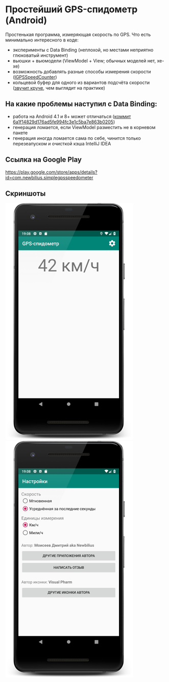 # Простейший GPS-спидометр (Android)

Простенькая программа, измеряющая скорость по GPS. Что есть минимально интересного в коде:

* эксперименты с Data Binding (неплохой, но местами неприятно глюковатый инструмент)
* вьюшки + вьюмодели (ViewModel + View; обычных моделей нет, хе-хе)
* возможность добавлять разные способы измерения скорости ([IGPSSpeedCounter](app/src/main/java/com/newbilius/simplegpsspeedometer/GPSSpeedCounters))
* кольцевой буфер для одного из вариантов подсчёта скорости ([звучит круче](app/src/main/java/com/newbilius/simplegpsspeedometer/Utilities/RingBufferOfFloat.java), чем выглядит на практике)

## На какие проблемы наступил с Data Binding:
* работа на Android 4.1 и 8+ может отличаться ([коммит 6a1f14829d176ad5fe994fc3e1c5ba7e863b0205](https://github.com/Newbilius/GPS_Speedometer/commit/6a1f14829d176ad5fe994fc3e1c5ba7e863b0205))
* генерация ломается, если ViewModel разместить не в корневом пакете
* генерация иногда ломается сама по себе, чинится только перезеапуском и очисткой кэша IntelliJ IDEA

## Ссылка на Google Play
https://play.google.com/store/apps/details?id=com.newbilius.simplegpsspeedometer


## Скриншоты

![Скриншот измерения скорости](github_readme_pics/01.png) ![Скриншот настроек](github_readme_pics/02.png)
